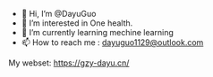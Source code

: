 - 👋 Hi, I’m @DayuGuo
- 👀 I’m interested in One health.
- 🌱 I’m currently learning mechine learning
- 📫 How to reach me : dayuguo1129@outlook.com

My webset: https://gzy-dayu.cn/
